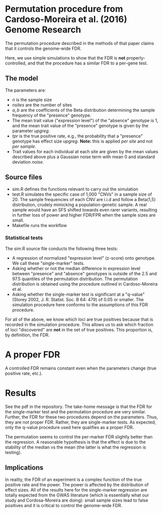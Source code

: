# Permutation procedure from Cardoso-Moreira et al. (2016) Genome Research

The permutation procedure described in the methods of that paper claims that it controls the genome-wide FDR.  

Here, we use simple simulations to show that the FDR is **not** properly-controlled, and that the procedure has a
similar FDR to a per-gene test. 

## The model

The parameters are:

* $n$ is the sample size
* $nsites$ are the number of sites
* $a,b$ are the coefficients of the Beta distribution determining the sample frequency of the "presence" genotype.
* The mean trait value ("expression level") of the "absence" genotype is 1, and the mean trait value of the "presence"
  genotype is given by the parameter $upgreg$.
* $tpr$ is the true positive rate, e.g., the probability that a "presence" genotype has effect size $upgreg$. **Note:**
  this is applied *per site* and not *per sample*.
* Trait values for each individual at each site are given by the mean values described above plus a Gaussian noise term
  with mean 0 and standard deviation $noise$.

## Source files

* sim.R defines the functions relevant to carry out the simulation
* test.R simulates the specific case of 1,000 "CNVs" in a sample size of 20.  The sample frequencies of each CNV are
  i.i.d and follow a Beta(1,5) distribution, crudely mimicking a population-genetic sample.  A real sample would have an
  SFS shifted towards even rarer variants, resulting in further loss of power and higher FDR/FPR when the sample sizes
  are small.
* Makefile runs the workflow

### Statistical tests

The sim.R source file conducts the following three tests:

* A regression of normalized "expression level" (z-score) onto genotype. We call these "single-marker" tests.
* Asking whether or not the median difference in expression level between "presence" and "absence" genotypes is outside
  of the 2.5 and 97.5 quantiles of the permutation distribution.  The permutation distribution is obtained using the
  procedure outlined in Cardoso-Moreira et al.
* Asking whether the single-marker test is significant at a "q-value" (Storey 2002, J. R. Statist. Soc. B 64: 479) of
  0.05 or smaller.  The simulation procedure here conforms to the assumptions of this FDR procedure.

For all of the above, we know which loci are true positives because that is recorded in the simulation procedure.  This
allows us to ask which fraction of loci "discovered" are **not** in the set of true positives.  This proportion is, by
definition, the FDR.

# A proper FDR

A controlled FDR remains constant even when the parameters change (true positive rate, etc.).

# Results

See the pdf in the repository.  The take-home message is that the FDR for the single-marker test and the permutation
procedure are very similar.  Further, the FDR for these two procedures depend on the parameters.  Thus, they are not
proper FDR.  Rather, they are single-marker tests.  As expected, only the q-value procedure used here qualifies as a proper FDR.

The permutation seems to control the per-marker FDR slightly better than the regression.  A reasonable hypothesis is
that the effect is due to the stability of the median vs the mean (the latter is what the regression is testing).

## Implications

In reality, the FDR of an experiment is a complex function of the true positive rate and the power.  The power is
affected by the distribution of effect sizes.  All of the results here for the single-marker regression are totally
expected from the GWAS literature (which is essentially what our study and Cordosa-Moreira are doing): small sample
sizes lead to false positives and it is critical to control the genome-wide FDR.
